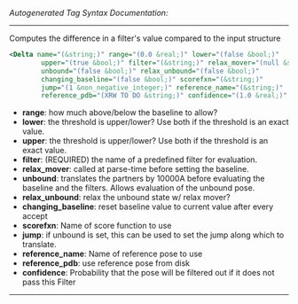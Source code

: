 <!-- THIS IS AN AUTOGENERATED FILE: Don't edit it directly, instead change the schema definition in the code itself. -->

_Autogenerated Tag Syntax Documentation:_

---
Computes the difference in a filter's value compared to the input structure

```xml
<Delta name="(&string;)" range="(0.0 &real;)" lower="(false &bool;)"
        upper="(true &bool;)" filter="(&string;)" relax_mover="(null &string;)"
        unbound="(false &bool;)" relax_unbound="(false &bool;)"
        changing_baseline="(false &bool;)" scorefxn="(&string;)"
        jump="(1 &non_negative_integer;)" reference_name="(&string;)"
        reference_pdb="(XRW TO DO &string;)" confidence="(1.0 &real;)" />
```

-   **range**: how much above/below the baseline to allow?
-   **lower**: the threshold is upper/lower? Use both if the threshold is an exact value.
-   **upper**: the threshold is upper/lower? Use both if the threshold is an exact value.
-   **filter**: (REQUIRED) the name of a predefined filter for evaluation.
-   **relax_mover**: called at parse-time before setting the baseline.
-   **unbound**: translates the partners by 10000A before evaluating the baseline and the filters. Allows evaluation of the unbound pose.
-   **relax_unbound**: relax the unbound state w/ relax mover?
-   **changing_baseline**: reset baseline value to current value after every accept
-   **scorefxn**: Name of score function to use
-   **jump**: if unbound is set, this can be used to set the jump along which to translate.
-   **reference_name**: Name of reference pose to use
-   **reference_pdb**: use reference pose from disk
-   **confidence**: Probability that the pose will be filtered out if it does not pass this Filter

---
